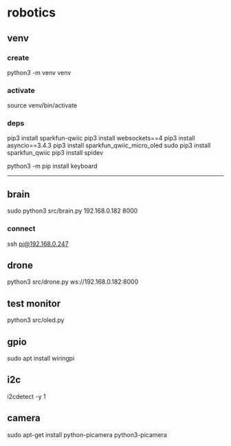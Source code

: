# robotics

## venv

### create
python3 -m venv venv

### activate
source venv/bin/activate

### deps
pip3 install sparkfun-qwiic
pip3 install websockets==4
pip3 install asyncio==3.4.3
pip3 install sparkfun_qwiic_micro_oled
sudo pip3 install sparkfun_qwiic
pip3 install spidev

python3 -m pip install keyboard

----------------

## brain
sudo python3 src/brain.py 192.168.0.182 8000

### connect
ssh pi@192.168.0.247

## drone
python3 src/drone.py ws://192.168.0.182:8000

## test monitor
python3 src/oled.py

## gpio
sudo apt install wiringpi

## i2c
i2cdetect -y 1

## camera
sudo apt-get install python-picamera python3-picamera
